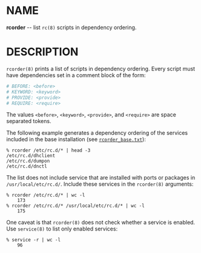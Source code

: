 # NAME

**rcorder** -- list `rc(8)` scripts in dependency ordering.


# DESCRIPTION

`rcorder(8)` prints a list of scripts in dependency ordering. Every script
must have dependencies set in a comment block of the form:

```sh
# BEFORE: <before>
# KEYWORD: <keyword>
# PROVIDE: <provide>
# REQUIRE: <require>
```

The values `<before>`, `<keyword>`, `<provide>`, and `<require>` are space
separated tokens.

The following example generates a dependency ordering of the services included
in the base installation (see [`rcorder_base.txt`](./rcorder_base.txt)):

```console
% rcorder /etc/rc.d/* | head -3
/etc/rc.d/dhclient
/etc/rc.d/dumpon
/etc/rc.d/dnctl
```

The list does not include service that are installed with ports or packages in
`/usr/local/etc/rc.d/`. Include these services in the `rcorder(8)` arguments:

```console
% rcorder /etc/rc.d/* | wc -l
    173
% rcorder /etc/rc.d/* /usr/local/etc/rc.d/* | wc -l
    175
```

One caveat is that `rcorder(8)` does not check whether a service is enabled.
Use `service(8)` to list only enabled services:

```console
% service -r | wc -l
    96
```
